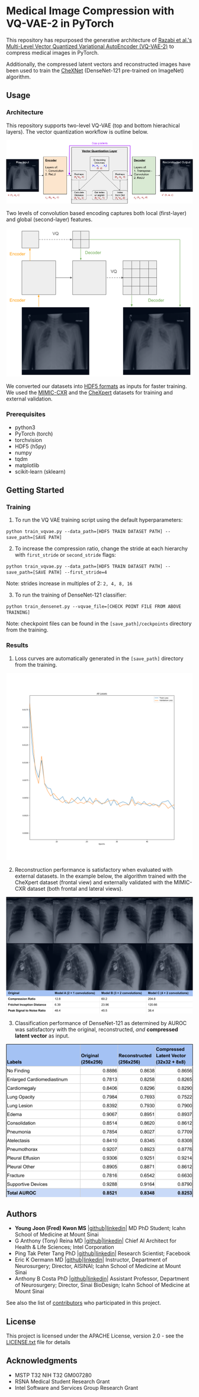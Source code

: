 # Medical Image Compression with VQ-VAE-2 in PyTorch
This repository has repurposed the generative architecture of [Razabi et al.'s Multi-Level Vector Quantized Variational AutoEncoder (VQ-VAE-2)](https://arxiv.org/abs/1906.00446) to compress medical images in PyTorch. 

Additionally, the compressed latent vectors and reconstructed images have been used to train the [CheXNet](https://stanfordmlgroup.github.io/projects/chexnet/) (DenseNet-121 pre-trained on ImageNet) algorithm. 

## Usage
### Architecture
This repository supports two-level VQ-VAE (top and bottom hierachical layers). The vector quantization workflow is outline below.

![VQ VAE Quantization Architecture](VQ_VAE_Quantization_Architecture.png)

Two levels of convolution based encoding captures both local (first-layer) and global (second-layer) features. 

![VQ VAE Multi-Level Architecture](VQ_VAE_Multi-Level_Architecture.png)

We converted our datasets into [HDF5 formats](https://portal.hdfgroup.org/display/HDF5/HDF5) as inputs for faster training. We used the [MIMIC-CXR](https://physionet.org/content/mimic-cxr/2.0.0/) and the [CheXpert](https://stanfordmlgroup.github.io/competitions/chexpert/) datasets for training and external validation.

### Prerequisites

* python3
* PyTorch (torch)
* torchvision
* HDF5 (h5py)
* numpy
* tqdm
* matplotlib
* scikit-learn (sklearn)


## Getting Started

### Training

1. To run the VQ VAE training script using the default hyperparameters:

```
python train_vqvae.py --data_path=[HDF5 TRAIN DATASET PATH] --save_path=[SAVE PATH]
```

2. To increase the compression ratio, change the stride at each hierarchy with `first_stride` or `second_stride` flags:

```
python train_vqvae.py --data_path=[HDF5 TRAIN DATASET PATH] --save_path=[SAVE PATH] --first_stride=4
```
Note: strides increase in multiples of 2: `2, 4, 8, 16`

3. To run the training of DenseNet-121 classifier:

```
python train_densenet.py --vqvae_file=[CHECK POINT FILE FROM ABOVE TRAINING]
```
Note: checkpoint files can be found in the `[save_path]/ceckpoints` directory from the training.

### Results

1. Loss curves are automatically generated in the `[save_path]` directory from the training.

![VQ VAE Loss Graphs.png](VQ_VAE_Loss_Graphs.png)

2. Reconstruction performance is satisfactory when evaluated with external datasets. In the example below, the algorithm trained with the CheXpert dataset (frontal view) and externally validated with the MIMIC-CXR dataset (both frontal and lateral views).

![VQ VAE Reconstructions.png](VQ_VAE_Reconstructions.png)

3. Classification performance of DenseNet-121 as determined by AUROC was satisfactory with the original, reconstructed, *and* **compressed latent vector** as input.

![VQ VAE Classification.png](VQ_VAE_Classification.png)

## Authors

* **Young Joon (Fred) Kwon MS** |[github](https://github.com/kwonfred)|[linkedin](https://www.linkedin.com/in/kwonfred/)| MD PhD Student; Icahn School of Medicine at Mount Sinai
* G Anthony (Tony) Reina MD |[github](https://github.com/tonyreina)|[linkedin](https://www.linkedin.com/in/skysurgery/)| Chief AI Architect for Health & Life Sciences; Intel Corporation
* Ping Tak Peter Tang PhD |[github](https://github.com/PingTakPeterTang)|[linkedin](https://www.linkedin.com/in/pingtakpetertang/)| Research Scientist; Facebook
* Eric K Oermann MD |[github](https://github.com/RespectableGlioma)|[linkedin](https://www.linkedin.com/in/eric-oermann-b829528/)| Instructor, Department of Neurosurgery; Director, AISINAI; Icahn School of Medicine at Mount Sinai
* Anthony B Costa PhD |[github](https://github.com/acoastalfog)|[linkedin](https://www.linkedin.com/in/anthony-costa-17005a64/)| Assistant Professor, Department of Neurosurgery; Director, Sinai BioDesign; Icahn School of Medicine at Mount Sinai

See also the list of [contributors](https://github.com/aisinai/vqvae2/contributors) who participated in this project.

## License

This project is licensed under the APACHE License, version 2.0 - see the [LICENSE.txt](LICENSE.txt) file for details

## Acknowledgments

* MSTP T32 NIH T32 GM007280
* RSNA Medical Student Research Grant
* Intel Software and Services Group Research Grant
